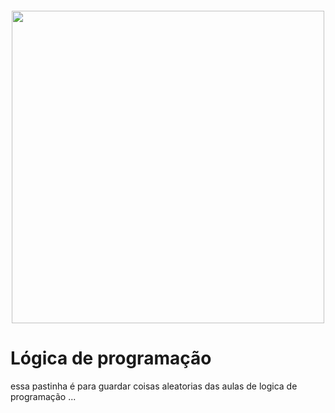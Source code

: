 <h4 align="center">
<img src="https://escolanetbrasilead.com.br/wp-content/uploads/2019/12/Logica-de-Programacao.jpg" width="500">
</h4>


# Lógica de programação
essa pastinha é para guardar coisas aleatorias das aulas de logica de programação ...
